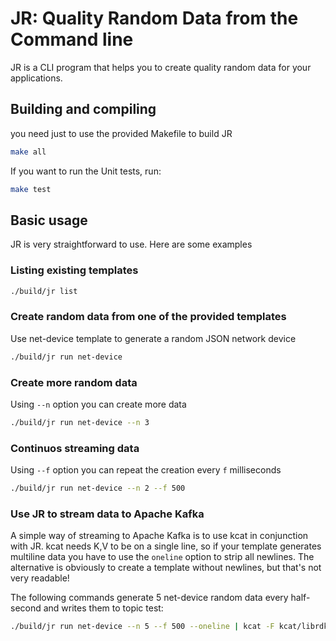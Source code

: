 # JR: Quality Random Data from the Command line

JR is a CLI program that helps you to create quality random data for your applications.

## Building and compiling

you need just to use the provided Makefile to build JR

```bash
make all
```

If you want to run the Unit tests, run:

```bash
make test
```

## Basic usage

JR is very straightforward to use. Here are some examples

### Listing existing templates
```bash
./build/jr list
```

### Create random data from one of the provided templates

Use net-device template to generate a random JSON network device

```bash
./build/jr run net-device
```
### Create more random data 

Using ``` --n ``` option you can create more data

```bash
./build/jr run net-device --n 3
```
### Continuos streaming data

Using ``` --f ``` option you can repeat the creation every ```f``` milliseconds

```bash
./build/jr run net-device --n 2 --f 500 
```
### Use JR to stream data to Apache Kafka

A simple way of streaming to Apache Kafka is to use kcat in conjunction with JR.
kcat needs K,V to be on a single line, so if your template generates multiline data you have to use the ```oneline``` 
option to strip all newlines. The alternative is obviously to create a template without newlines, but that's not very readable!

The following commands generate 5 net-device random data every half-second and writes them to topic test:

```bash
./build/jr run net-device --n 5 --f 500 --oneline | kcat -F kcat/librdkafka.config -K , -P -t test
```